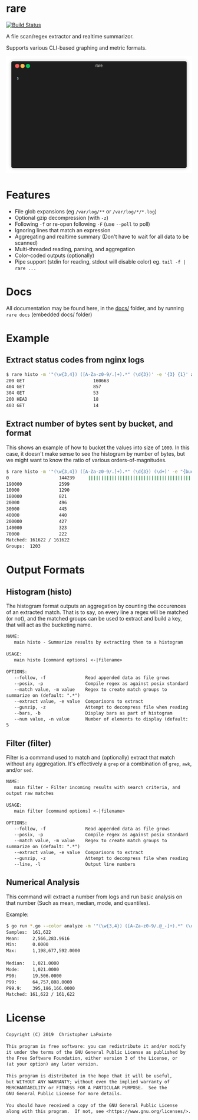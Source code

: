 # rare

[![Build Status](https://travis-ci.org/zix99/rare.svg?branch=master)](https://travis-ci.org/zix99/rare)

A file scan/regex extractor and realtime summarizor.

Supports various CLI-based graphing and metric formats.

![rare gif](images/rare.gif)

# Features

 * File glob expansions (eg `/var/log/**` or `/var/log/*/*.log`)
 * Optional gzip decompression (with `-z`)
 * Following `-f` or re-open following `-F` (use `--poll` to poll)
 * Ignoring lines that match an expression
 * Aggregating and realtime summary (Don't have to wait for all data to be scanned)
 * Multi-threaded reading, parsing, and aggregation
 * Color-coded outputs (optionally)
 * Pipe support (stdin for reading, stdout will disable color) eg. `tail -f | rare ...`


# Docs

All documentation may be found here, in the [docs/](docs/) folder, and by running `rare docs` (embedded docs/ folder)

# Example

## Extract status codes from nginx logs

```sh
$ rare histo -m '"(\w{3,4}) ([A-Za-z0-9/.]+).*" (\d{3})' -e '{3} {1}' access.log
200 GET                          160663
404 GET                          857
304 GET                          53
200 HEAD                         18
403 GET                          14
```

## Extract number of bytes sent by bucket, and format

This shows an example of how to bucket the values into size of `1000`. In this case, it doesn't make
sense to see the histogram by number of bytes, but we might want to know the ratio of various orders-of-magnitudes.

```sh
$ rare histo -m '"(\w{3,4}) ([A-Za-z0-9/.]+).*" (\d{3}) (\d+)' -e "{bucket {4} 10000}" -n 10 access.log -b
0                   144239     ||||||||||||||||||||||||||||||||||||||||||||||||||
190000              2599       
10000               1290       
180000              821        
20000               496        
30000               445        
40000               440        
200000              427        
140000              323        
70000               222        
Matched: 161622 / 161622
Groups:  1203
```

# Output Formats

## Histogram (histo)

The histogram format outputs an aggregation by counting the occurences of an extracted match.  That is to say, on every line a regex will be matched (or not), and the matched groups can be used to extract and build a key, that will act as the bucketing name.

```
NAME:
   main histo - Summarize results by extracting them to a histogram

USAGE:
   main histo [command options] <-|filename>

OPTIONS:
   --follow, -f               Read appended data as file grows
   --posix, -p                Compile regex as against posix standard
   --match value, -m value    Regex to create match groups to summarize on (default: ".*")
   --extract value, -e value  Comparisons to extract
   --gunzip, -z               Attempt to decompress file when reading
   --bars, -b                 Display bars as part of histogram
   --num value, -n value      Number of elements to display (default: 5
```

## Filter (filter)

Filter is a command used to match and (optionally) extract that match without any aggregation. It's effectively a `grep` or a combination of `grep`, `awk`, and/or `sed`.

```
NAME:
   main filter - Filter incoming results with search criteria, and output raw matches

USAGE:
   main filter [command options] <-|filename>

OPTIONS:
   --follow, -f               Read appended data as file grows
   --posix, -p                Compile regex as against posix standard
   --match value, -m value    Regex to create match groups to summarize on (default: ".*")
   --extract value, -e value  Comparisons to extract
   --gunzip, -z               Attempt to decompress file when reading
   --line, -l                 Output line numbers
```

## Numerical Analysis

This command will extract a number from logs and run basic analysis on that number (Such as mean, median, mode, and quantiles).

Example:

```bash
$ go run *.go --color analyze -m '"(\w{3,4}) ([A-Za-z0-9/.@_-]+).*" (\d{3}) (\d+)' -e "{4}" testdata/access.log 
Samples:  161,622
Mean:     2,566,283.9616
Min:      0.0000
Max:      1,198,677,592.0000

Median:   1,021.0000
Mode:     1,021.0000
P90:      19,506.0000
P99:      64,757,808.0000
P99.9:    395,186,166.0000
Matched: 161,622 / 161,622
```


# License

    Copyright (C) 2019  Christopher LaPointe

    This program is free software: you can redistribute it and/or modify
    it under the terms of the GNU General Public License as published by
    the Free Software Foundation, either version 3 of the License, or
    (at your option) any later version.

    This program is distributed in the hope that it will be useful,
    but WITHOUT ANY WARRANTY; without even the implied warranty of
    MERCHANTABILITY or FITNESS FOR A PARTICULAR PURPOSE.  See the
    GNU General Public License for more details.

    You should have received a copy of the GNU General Public License
    along with this program.  If not, see <https://www.gnu.org/licenses/>.
